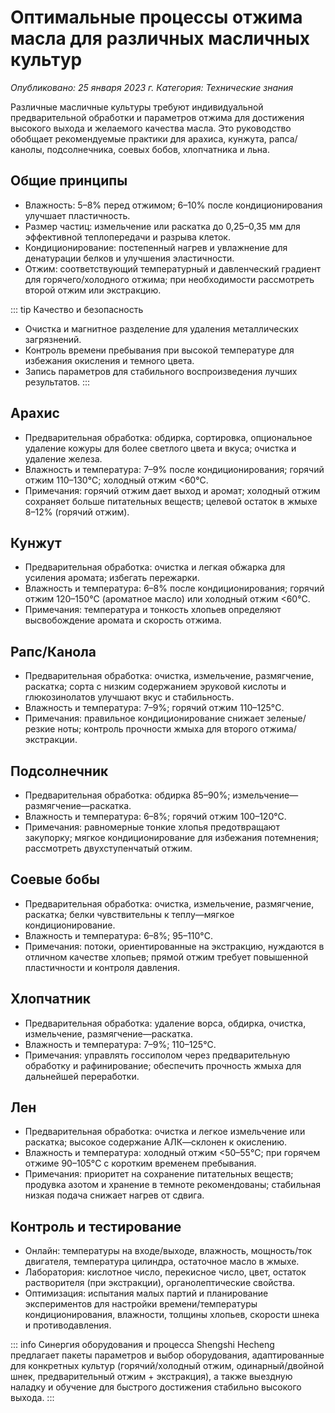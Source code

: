 # Оптимальные процессы отжима масла для различных масличных культур

*Опубликовано: 25 января 2023 г.*
*Категория: Технические знания*

Различные масличные культуры требуют индивидуальной предварительной обработки и параметров отжима для достижения высокого выхода и желаемого качества масла. Это руководство обобщает рекомендуемые практики для арахиса, кунжута, рапса/канолы, подсолнечника, соевых бобов, хлопчатника и льна.

## Общие принципы
- Влажность: 5–8% перед отжимом; 6–10% после кондиционирования улучшает пластичность.
- Размер частиц: измельчение или раскатка до 0,25–0,35 мм для эффективной теплопередачи и разрыва клеток.
- Кондиционирование: постепенный нагрев и увлажнение для денатурации белков и улучшения эластичности.
- Отжим: соответствующий температурный и давленческий градиент для горячего/холодного отжима; при необходимости рассмотреть второй отжим или экстракцию.

::: tip Качество и безопасность
- Очистка и магнитное разделение для удаления металлических загрязнений.
- Контроль времени пребывания при высокой температуре для избежания окисления и темного цвета.
- Запись параметров для стабильного воспроизведения лучших результатов.
:::

## Арахис
- Предварительная обработка: обдирка, сортировка, опциональное удаление кожуры для более светлого цвета и вкуса; очистка и удаление железа.
- Влажность и температура: 7–9% после кондиционирования; горячий отжим 110–130°C; холодный отжим <60°C.
- Примечания: горячий отжим дает выход и аромат; холодный отжим сохраняет больше питательных веществ; целевой остаток в жмыхе 8–12% (горячий отжим).

## Кунжут
- Предварительная обработка: очистка и легкая обжарка для усиления аромата; избегать пережарки.
- Влажность и температура: 6–8% после кондиционирования; горячий отжим 120–150°C (ароматное масло) или холодный отжим <60°C.
- Примечания: температура и тонкость хлопьев определяют высвобождение аромата и скорость отжима.

## Рапс/Канола
- Предварительная обработка: очистка, измельчение, размягчение, раскатка; сорта с низким содержанием эруковой кислоты и глюкозинолатов улучшают вкус и стабильность.
- Влажность и температура: 7–9%; горячий отжим 110–125°C.
- Примечания: правильное кондиционирование снижает зеленые/резкие ноты; контроль прочности жмыха для второго отжима/экстракции.

## Подсолнечник
- Предварительная обработка: обдирка 85–90%; измельчение—размягчение—раскатка.
- Влажность и температура: 6–8%; горячий отжим 100–120°C.
- Примечания: равномерные тонкие хлопья предотвращают закупорку; мягкое кондиционирование для избежания потемнения; рассмотреть двухступенчатый отжим.

## Соевые бобы
- Предварительная обработка: очистка, измельчение, размягчение, раскатка; белки чувствительны к теплу—мягкое кондиционирование.
- Влажность и температура: 6–8%; 95–110°C.
- Примечания: потоки, ориентированные на экстракцию, нуждаются в отличном качестве хлопьев; прямой отжим требует повышенной пластичности и контроля давления.

## Хлопчатник
- Предварительная обработка: удаление ворса, обдирка, очистка, измельчение, размягчение—раскатка.
- Влажность и температура: 7–9%; 110–125°C.
- Примечания: управлять госсиполом через предварительную обработку и рафинирование; обеспечить прочность жмыха для дальнейшей переработки.

## Лен
- Предварительная обработка: очистка и легкое измельчение или раскатка; высокое содержание АЛК—склонен к окислению.
- Влажность и температура: холодный отжим <50–55°C; при горячем отжиме 90–105°C с коротким временем пребывания.
- Примечания: приоритет на сохранение питательных веществ; продувка азотом и хранение в темноте рекомендованы; стабильная низкая подача снижает нагрев от сдвига.

## Контроль и тестирование
- Онлайн: температуры на входе/выходе, влажность, мощность/ток двигателя, температура цилиндра, остаточное масло в жмыхе.
- Лаборатория: кислотное число, перекисное число, цвет, остаток растворителя (при экстракции), органолептические свойства.
- Оптимизация: испытания малых партий и планирование экспериментов для настройки времени/температуры кондиционирования, влажности, толщины хлопьев, скорости шнека и противодавления.

::: info Синергия оборудования и процесса
Shengshi Hecheng предлагает пакеты параметров и выбор оборудования, адаптированные для конкретных культур (горячий/холодный отжим, одинарный/двойной шнек, предварительный отжим + экстракция), а также выездную наладку и обучение для быстрого достижения стабильно высокого выхода.
:::


